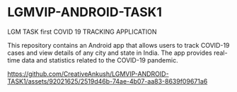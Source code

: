 # LGMVIP-ANDROID-TASK1
LGM TASK first COVID 19 TRACKING APPLICATION

This repository contains an Android app that allows users to track COVID-19 cases and view details of any city and state in India. The app provides real-time data and statistics related to the COVID-19 pandemic.

https://github.com/CreativeAnkush/LGMVIP-ANDROID-TASK1/assets/92021625/2519d46b-74ae-4b07-aa83-8639f09671a6

